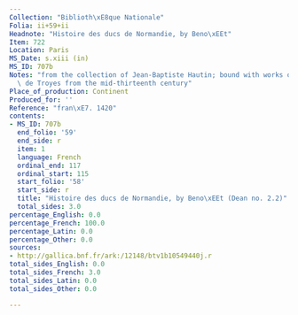 ```yaml
---
Collection: "Biblioth\xE8que Nationale"
Folia: ii+59+ii
Headnote: "Histoire des ducs de Normandie, by Beno\xEEt"
Item: 722
Location: Paris
MS_Date: s.xiii (in)
MS_ID: 707b
Notes: "from the collection of Jean-Baptiste Hautin; bound with works of Chr\xE9tien\
  \ de Troyes from the mid-thirteenth century"
Place_of_production: Continent
Produced_for: ''
Reference: "fran\xE7. 1420"
contents:
- MS_ID: 707b
  end_folio: '59'
  end_side: r
  item: 1
  language: French
  ordinal_end: 117
  ordinal_start: 115
  start_folio: '58'
  start_side: r
  title: "Histoire des ducs de Normandie, by Beno\xEEt (Dean no. 2.2)"
  total_sides: 3.0
percentage_English: 0.0
percentage_French: 100.0
percentage_Latin: 0.0
percentage_Other: 0.0
sources:
- http://gallica.bnf.fr/ark:/12148/btv1b10549440j.r
total_sides_English: 0.0
total_sides_French: 3.0
total_sides_Latin: 0.0
total_sides_Other: 0.0

---
```

